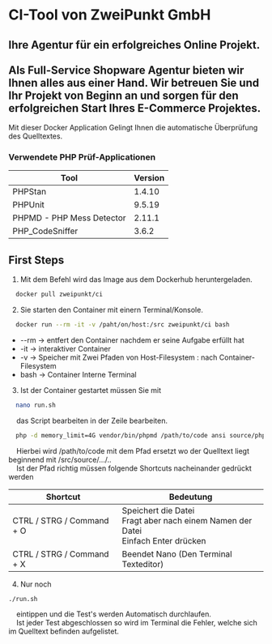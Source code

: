 # CI-Tool von ZweiPunkt GmbH

## Ihre Agentur für ein erfolgreiches Online Projekt.<br><br>Als Full-Service Shopware Agentur bieten wir Ihnen alles aus einer Hand. Wir betreuen Sie und Ihr Projekt von Beginn an und sorgen für den erfolgreichen Start Ihres E-Commerce Projektes.

Mit dieser Docker Application Gelingt Ihnen die automatische Überprüfung des Quelltextes.

### Verwendete PHP Prüf-Applicationen
Tool | Version
------------ | -------------
PHPStan | 1.4.10
PHPUnit | 9.5.19
PHPMD - PHP Mess Detector | 2.11.1
PHP_CodeSniffer | 3.6.2

## First Steps
1. Mit dem Befehl wird das Image aus dem Dockerhub heruntergeladen.
```bash
  docker pull zweipunkt/ci
```

2. Sie starten den Container mit einern Terminal/Konsole.
```bash
  docker run --rm -it -v /paht/on/host:/src zweipunkt/ci bash
```
 - --rm -> entfert den Container nachdem er seine Aufgabe erfüllt hat
 -  -it -> interaktiver Container 
 -  -v  -> Speicher mit Zwei Pfaden von Host-Filesystem : nach Container-Filesystem
 -  bash -> Container Interne Terminal

3. Ist der Container gestartet müssen Sie mit
```bash
  nano run.sh
```
&nbsp;&nbsp;&nbsp;&nbsp;das Script bearbeiten in der Zeile bearbeiten.
```bash
  php -d memory_limit=4G vendor/bin/phpmd /path/to/code ansi source/phpmd.xml
```
&nbsp;&nbsp;&nbsp;&nbsp;Hierbei wird /path/to/code mit dem Pfad ersetzt wo der Quelltext liegt beginnend mit /src/source/.../.. <br>
&nbsp;&nbsp;&nbsp;&nbsp;Ist der Pfad richtig müssen folgende Shortcuts nacheinander gedrückt werden

Shortcut | Bedeutung
------------ | -------------
CTRL / STRG / Command + O | Speichert die Datei <br> Fragt aber nach einem Namen der Datei <br> Einfach Enter drücken
CTRL / STRG / Command + X | Beendet Nano (Den Terminal Texteditor)

4. Nur noch 
```bash
./run.sh
```
&nbsp;&nbsp;&nbsp;&nbsp;eintippen und die Test's werden Automatisch durchlaufen.<br>
&nbsp;&nbsp;&nbsp;&nbsp;Ist jeder Test abgeschlossen so wird im Terminal die Fehler, welche sich im Quelltext befinden aufgelistet.

